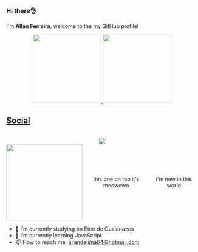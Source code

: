  ### Hi there👌
I'm **Allan Ferreira**, welcome to the my GitHub profile!
<br>
<div align="center">

<a href="https://github.com/yotozangue">

<img height="180em" src="https://github-readme-stats.vercel.app/api?username=yotozangue&show_icons=true&theme=radical&include_all_commits=true&count_private=true"/>

<img height="180em" src="https://github-readme-stats.vercel.app/api/top-langs/?username=yotozangue&layout=compact&langs_count=8&theme=radical"/>

</div>



## Social
  <div align="center" style="display: inline_block"><br>
      <a href="https://instagram.com/yotozangue" target="_blank">
        <img src="https://img.shields.io/badge/-Instagram-%23E4405F?style=for-the-badge&logo=instagram&logoColor=white" target="_blank">
      </a>
  </div>
  
  <div align="center" style="display: flex; align-items: center;"><br>
      <img src="https://i.ibb.co/q0kh4FH/eu-300.png" width="200px"> 
    <p>this one on top it's meowowo</p>
    <p>i'm new in this world</p>
  </div>
  
- 🔭 I’m currently studying on Etec de Guaianazes
- 🌱 I’m currently learning JavaScript
- 📫 How to reach me: allandelima64@hotmail.com
